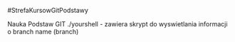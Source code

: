 #StrefaKursowGitPodstawy

Nauka Podstaw GIT
./yourshell - zawiera skrypt do wyswietlania informacji o branch name (branch)


